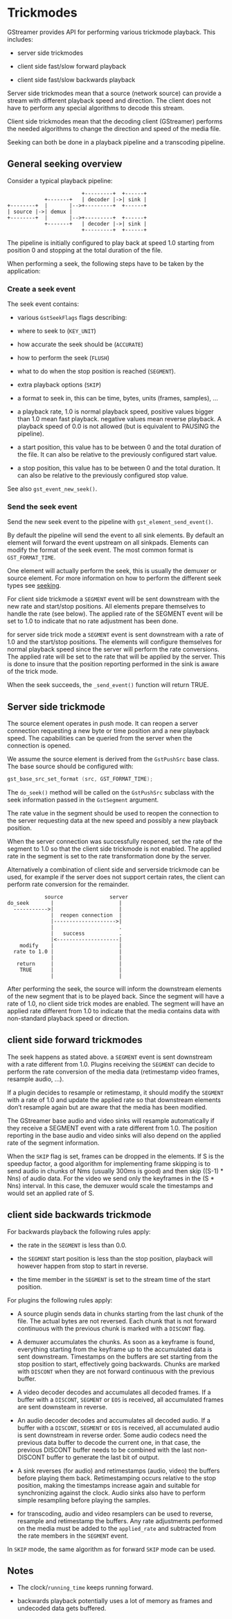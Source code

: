 # Trickmodes

GStreamer provides API for performing various trickmode playback. This
includes:

  - server side trickmodes

  - client side fast/slow forward playback

  - client side fast/slow backwards playback

Server side trickmodes mean that a source (network source) can provide a
stream with different playback speed and direction. The client does not
have to perform any special algorithms to decode this stream.

Client side trickmodes mean that the decoding client (GStreamer)
performs the needed algorithms to change the direction and speed of the
media file.

Seeking can both be done in a playback pipeline and a transcoding
pipeline.

## General seeking overview

Consider a typical playback pipeline:

```
                        +---------+  +------+
            +-------+   | decoder |->| sink |
+--------+  |       |-->+---------+  +------+
| source |->| demux |
+--------+  |       |-->+---------+  +------+
            +-------+   | decoder |->| sink |
                        +---------+  +------+
```

The pipeline is initially configured to play back at speed 1.0 starting
from position 0 and stopping at the total duration of the file.

When performing a seek, the following steps have to be taken by the
application:

### Create a seek event

The seek event contains:

  - various `GstSeekFlags` flags describing:

  - where to seek to (`KEY_UNIT`)

  - how accurate the seek should be (`ACCURATE`)

  - how to perform the seek (`FLUSH`)

  - what to do when the stop position is reached (`SEGMENT`).

  - extra playback options (`SKIP`)

  - a format to seek in, this can be time, bytes, units (frames,
    samples), …

  - a playback rate, 1.0 is normal playback speed, positive values
    bigger than 1.0 mean fast playback. negative values mean reverse
    playback. A playback speed of 0.0 is not allowed (but is equivalent
    to PAUSING the pipeline).

  - a start position, this value has to be between 0 and the total
    duration of the file. It can also be relative to the previously
    configured start value.

  - a stop position, this value has to be between 0 and the total
    duration. It can also be relative to the previously configured stop
    value.

See also `gst_event_new_seek()`.

### Send the seek event

Send the new seek event to the pipeline with
`gst_element_send_event()`.

By default the pipeline will send the event to all sink elements. By
default an element will forward the event upstream on all sinkpads.
Elements can modify the format of the seek event. The most common format
is `GST_FORMAT_TIME`.

One element will actually perform the seek, this is usually the demuxer
or source element. For more information on how to perform the different
seek types see [seeking](additional/design/seeking.md).

For client side trickmode a `SEGMENT` event will be sent downstream with
the new rate and start/stop positions. All elements prepare themselves
to handle the rate (see below). The applied rate of the SEGMENT event
will be set to 1.0 to indicate that no rate adjustment has been done.

for server side trick mode a `SEGMENT` event is sent downstream with a
rate of 1.0 and the start/stop positions. The elements will configure
themselves for normal playback speed since the server will perform the
rate conversions. The applied rate will be set to the rate that will be
applied by the server. This is done to insure that the position
reporting performed in the sink is aware of the trick mode.

When the seek succeeds, the `_send_event()` function will return TRUE.

## Server side trickmode

The source element operates in push mode. It can reopen a server
connection requesting a new byte or time position and a new playback
speed. The capabilities can be queried from the server when the
connection is opened.

We assume the source element is derived from the `GstPushSrc` base class.
The base source should be configured with:

```c
gst_base_src_set_format (src, GST_FORMAT_TIME);
```

The `do_seek()` method will be called on the `GstPushSrc` subclass with the
seek information passed in the `GstSegment` argument.

The rate value in the segment should be used to reopen the connection to
the server requesting data at the new speed and possibly a new playback
position.

When the server connection was successfully reopened, set the rate of
the segment to 1.0 so that the client side trickmode is not enabled. The
applied rate in the segment is set to the rate transformation done by
the server.

Alternatively a combination of client side and serverside trickmode can
be used, for example if the server does not support certain rates, the
client can perform rate conversion for the remainder.

```
            source               server
do_seek       |                     |
  ----------->|                     |
              |  reopen connection  |
              |-------------------->|
              |                     .
              |   success           .
              |<--------------------|
    modify    |                     |
  rate to 1.0 |                     |
              |                     |
   return     |                     |
    TRUE      |                     |
              |                     |
```

After performing the seek, the source will inform the downstream
elements of the new segment that is to be played back. Since the segment
will have a rate of 1.0, no client side trick modes are enabled. The
segment will have an applied rate different from 1.0 to indicate that
the media contains data with non-standard playback speed or direction.

## client side forward trickmodes

The seek happens as stated above. a `SEGMENT` event is sent downstream
with a rate different from 1.0. Plugins receiving the `SEGMENT` can decide
to perform the rate conversion of the media data (retimestamp video
frames, resample audio, …).

If a plugin decides to resample or retimestamp, it should modify the
`SEGMENT` with a rate of 1.0 and update the applied rate so that
downstream elements don’t resample again but are aware that the media
has been modified.

The GStreamer base audio and video sinks will resample automatically if
they receive a SEGMENT event with a rate different from 1.0. The
position reporting in the base audio and video sinks will also depend on
the applied rate of the segment information.

When the `SKIP` flag is set, frames can be dropped in the elements. If S
is the speedup factor, a good algorithm for implementing frame skipping
is to send audio in chunks of Nms (usually 300ms is good) and then skip
((S-1) \* Nns) of audio data. For the video we send only the keyframes
in the (S \* Nns) interval. In this case, the demuxer would scale the
timestamps and would set an applied rate of S.

## client side backwards trickmode

For backwards playback the following rules apply:

  - the rate in the `SEGMENT` is less than 0.0.

  - the `SEGMENT` start position is less than the stop position, playback
    will however happen from stop to start in reverse.

  - the time member in the `SEGMENT` is set to the stream time of the
    start position.

For plugins the following rules apply:

  - A source plugin sends data in chunks starting from the last chunk of
    the file. The actual bytes are not reversed. Each chunk that is not
    forward continuous with the previous chunk is marked with a `DISCONT`
    flag.

  - A demuxer accumulates the chunks. As soon as a keyframe is found,
    everything starting from the keyframe up to the accumulated data is
    sent downstream. Timestamps on the buffers are set starting from the
    stop position to start, effectively going backwards. Chunks are
    marked with `DISCONT` when they are not forward continuous with the
    previous buffer.

  - A video decoder decodes and accumulates all decoded frames. If a
    buffer with a `DISCONT`, `SEGMENT` or `EOS` is received, all accumulated
    frames are sent downsteam in reverse.

  - An audio decoder decodes and accumulates all decoded audio. If a
    buffer with a `DISCONT`, `SEGMENT` or `EOS` is received, all accumulated
    audio is sent downstream in reverse order. Some audio codecs need
    the previous data buffer to decode the current one, in that case,
    the previous DISCONT buffer needs to be combined with the last
    non-DISCONT buffer to generate the last bit of output.

  - A sink reverses (for audio) and retimestamps (audio, video) the
    buffers before playing them back. Retimestamping occurs relative to
    the stop position, making the timestamps increase again and suitable
    for synchronizing against the clock. Audio sinks also have to
    perform simple resampling before playing the samples.

  - for transcoding, audio and video resamplers can be used to reverse,
    resample and retimestamp the buffers. Any rate adjustments performed
    on the media must be added to the `applied_rate` and subtracted from
    the rate members in the `SEGMENT`
        event.

In `SKIP` mode, the same algorithm as for forward `SKIP` mode can be used.

## Notes

  - The clock/`running_time` keeps running forward.

  - backwards playback potentially uses a lot of memory as frames and
    undecoded data gets buffered.
